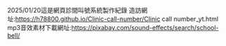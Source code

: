 2025/01/20這是網頁診間叫號系統製作紀錄
造訪網址:https://h78800.github.io/Clinic-call-number/Clinic call number_yt.html
mp3音效素材下載網址:https://pixabay.com/sound-effects/search/school-bell/
